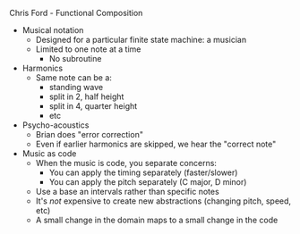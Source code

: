 Chris Ford - Functional Composition

* Musical notation
    * Designed for a particular finite state machine: a musician
    * Limited to one note at a time
        * No subroutine
* Harmonics
    * Same note can be a:
        * standing wave
        * split in 2, half height
        * split in 4, quarter height
        * etc
* Psycho-acoustics
    * Brian does "error correction"
    * Even if earlier harmonics are skipped, we hear the "correct note"
* Music as code
    * When the music is code, you separate concerns:
        * You can apply the timing separately (faster/slower)
        * You can apply the pitch separately (C major, D minor)
    * Use a base an intervals rather than specific notes
    * It's *not* expensive to create new abstractions (changing pitch, speed, etc)
    * A small change in the domain maps to a small change in the code
